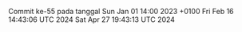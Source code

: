 Commit ke-55 pada tanggal Sun Jan 01 14:00 2023 +0100
Fri Feb 16 14:43:06 UTC 2024
Sat Apr 27 19:43:13 UTC 2024
